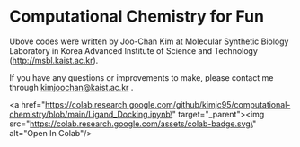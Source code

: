 Computational Chemistry for Fun
===============================

Ubove codes were written by Joo-Chan Kim at Molecular Synthetic Biology Laboratory in Korea Advanced Institute of Science and Technology (http://msbl.kaist.ac.kr).

If you have any questions or improvements to make, please contact me through kimjoochan@kaist.ac.kr .

<a href=\"https://colab.research.google.com/github/kimjc95/computational-chemistry/blob/main/Ligand_Docking.ipynb\" target=\"_parent\"><img src=\"https://colab.research.google.com/assets/colab-badge.svg\" alt=\"Open In Colab\"/></a>
